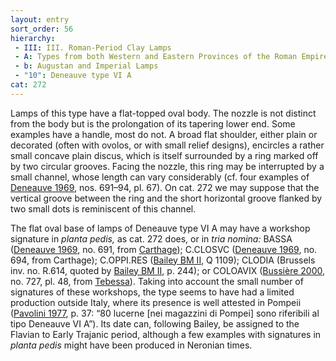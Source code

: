 ```yaml
---
layout: entry
sort_order: 56
hierarchy:
 - III: III. Roman-Period Clay Lamps
 - A: Types from both Western and Eastern Provinces of the Roman Empire
 - b: Augustan and Imperial Lamps
 - "10": Deneauve type VI A
cat: 272
---
```


Lamps of this type have a flat-topped oval body. The nozzle is not distinct from the body but is the prolongation of its tapering lower end. Some examples have a handle, most do not. A broad flat shoulder, either plain or decorated (often with ovolos, or with small relief designs), encircles a rather small concave plain discus, which is itself surrounded by a ring marked off by two circular grooves. Facing the nozzle, this ring may be interrupted by a small channel, whose length can vary considerably (cf. four examples of <a href='../../bibliography/#deneauve-1969'>Deneauve 1969</a>, nos. 691–94, pl. 67). On cat. 272 we may suppose that the vertical groove between the ring and the short horizontal groove flanked by two small dots is reminiscent of this channel.

The flat oval base of lamps of Deneauve type VI A may have a workshop signature in *planta pedis,* as cat. 272 does, or in *tria nomina:* <span class="inscription">BASSA</span> (<a href='../../bibliography/#deneauve-1969'>Deneauve 1969</a>, no. 691, from <a href='../../map/#loc_314921'>Carthage</a>); <span class="inscription">C.CLOSVC</span> (<a href='../../bibliography/#deneauve-1969'>Deneauve 1969</a>, no. 694, from Carthage); <span class="inscription">C.OPPI.RES</span> (<a href='../../bibliography/#bailey-bm-ii'>Bailey BM II</a>, Q 1109); <span class="inscription">CLODIA</span> (Brussels inv. no. R.614, quoted by <a href='../../bibliography/#bailey-bm-ii'>Bailey BM II</a>, p. 244); or <span class="inscription">COLOAVIX</span> (<a href='../../bibliography/#bussiere-2000'>Bussière 2000</a>, no. 727, pl. 48, from <a href='../../map/#loc_324831'>Tebessa</a>). Taking into account the small number of signatures of these workshops, the type seems to have had a limited production outside Italy, where its presence is well attested in Pompeii (<a href='../../bibliography/#pavolini-1977'>Pavolini 1977</a>, p. 37: “80 lucerne [nei magazzini di Pompei] sono riferibili al tipo Deneauve VI A”). Its date can, following Bailey, be assigned to the Flavian to Early Trajanic period, although a few examples with signatures in *planta pedis* might have been produced in Neronian times.
